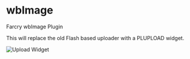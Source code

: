 # wbImage
Farcry wbImage Plugin

This will replace the old Flash based uploader with a PLUPLOAD widget.

![Upload Widget](https://github.com/PhillipRasmussen/wbImage/tree/master/www/images/uploader-image.png)